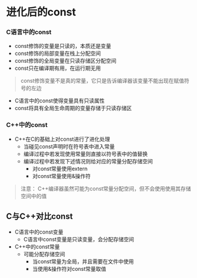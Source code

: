 <!--
 * @Author: your name
 * @Date: 2021-09-28 11:14:43
 * @LastEditTime: 2021-09-28 15:32:59
 * @LastEditors: Please set LastEditors
 * @Description: In User Settings Edit
 * @FilePath: /WorkSpace/C++/01进化后const.md
-->

# 进化后的const

### C语言中的const

- const修饰的变量是只读的，本质还是变量
- const修饰的局部变量在栈上分配空间
- const修饰的全局变量在只读存储区分配空间
- const只在编译期有用，在运行期无用

> const修饰变量不是真的常量，它只是告诉编译器该变量不能出现在赋值符号的左边

- C语言中的const使得变量具有只读属性
- const将具有全局生命周期的变量存储于只读存储区

### C++中的const

- C++在C的基础上对const进行了进化处理
  - 当碰见const声明时在符号表中进入常量
  - 编译过程中若发现使用常量则直接以符号表中的值替换
  - 编译过程中若发现下述情况则给对应的常量分配存储空间
    - 对const常量使用extern
    - 对const常量使用&操作符

> 注意：
> C++编译器虽然可能为const常量分配空间，但不会使用使用其存储空间中的值

## C与C++对比const

- C语言中的const变量
  - C语言中const变量是只读变量，会分配存储空间
- C++中的const常量
  - 可能分配存储空间
    - 当const常量为全局，并且需要在文件中使用
    - 当使用&操作符对const常量取值

